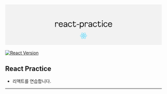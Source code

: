 ![react-practice-logo](https://github.com/noranlenna/react-practice/blob/main/public/image/react-practice.png?raw=true)

[![React Version](https://img.shields.io/badge/react.js_-18.2-81D7F7.svg?maxAge=2592000)](https://reactjs.org/)



## React Practice

- 리액트를 연습합니다.



---
